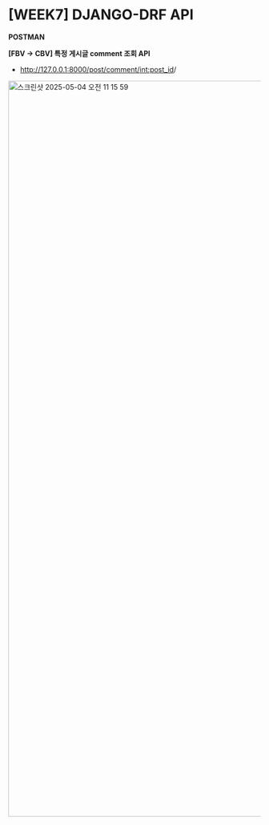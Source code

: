 # [WEEK7] DJANGO-DRF API


**POSTMAN**

**[FBV -> CBV] 특정 게시글 comment 조회 API**

- http://127.0.0.1:8000/post/comment/<int:post_id>/
<img width="1470" alt="스크린샷 2025-05-04 오전 11 15 59" src="https://github.com/user-attachments/assets/70f46a7b-5bde-4f68-8907-122e5bc952e4" />